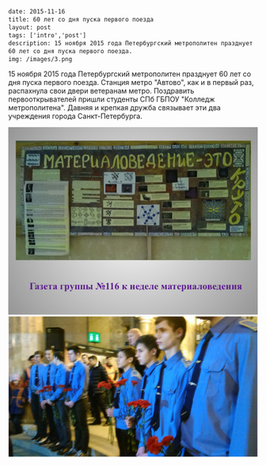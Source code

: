 ```
date: 2015-11-16
title: 60 лет со дня пуска первого поезда
layout: post
tags: ['intro','post']
description: 15 ноября 2015 года Петербургский метрополитен празднует 60 лет со дня пуска первого поезда.
img: /images/3.png
```

15 ноября 2015 года Петербургский метрополитен празднует 60 лет со дня пуска первого поезда. Станция метро "Автово", как и в первый раз, распахнула свои двери ветеранам метро. Поздравить первооткрывателей пришли студенты СПб ГБПОУ "Колледж метрополитена". Давняя и крепкая дружба связывает эти два учреждения города Санкт-Петербурга.

[![3](/images/3.png)](/images/3.png) [![1](/images/1.png)](/images/1.png)
